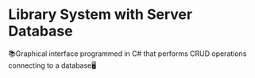 # Library System with Server Database
📚Graphical interface programmed in C# that performs CRUD operations connecting to a database🖥️

